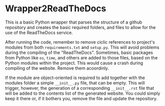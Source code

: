 # Wrapper2ReadTheDocs
This is a basic Python wrapper that parses the structure of a github repository and creates the basic required folders, and files to allow for the use of the ReadTheDocs service.

After running the code, remember to remove ciclic references to project's modules from both `requirements.txt` and `setup.py`. This will avoid problems during the compiling of the "ReadTheDocs". Sometimes, basic packages from Python like `os`, `time`, and others are added to those files, based on the Python modules within the project. This would cause a crash during compiling of the website. Remove them acoordinly.

If the module are object-oriented is required to add together with the modules folder a simple `__init__.py` file, that can be empty. This will trigger, however, the generation of a corresponding `__init__.rst` file that will be added to the contents list of the generated website. You could simply keep it there or, if it bothers you, remove the file and update the repository.
